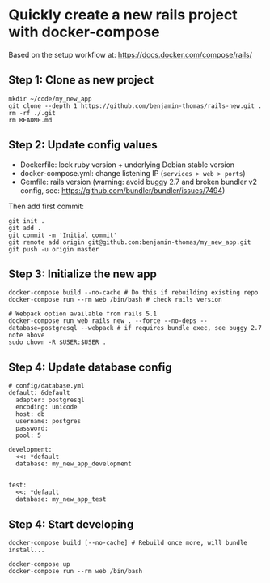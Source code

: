 # Quickly create a new rails project with docker-compose

Based on the setup workflow at: https://docs.docker.com/compose/rails/

## Step 1: Clone as new project

    mkdir ~/code/my_new_app
    git clone --depth 1 https://github.com/benjamin-thomas/rails-new.git .
    rm -rf ./.git
    rm README.md

## Step 2: Update config values

- Dockerfile: lock ruby version + underlying Debian stable version
- docker-compose.yml: change listening IP (`services > web > ports`)
- Gemfile: rails version (warning: avoid buggy 2.7 and broken bundler v2 config, see: https://github.com/bundler/bundler/issues/7494)

Then add first commit:

    git init .
    git add .
    git commit -m 'Initial commit'
    git remote add origin git@github.com:benjamin-thomas/my_new_app.git
    git push -u origin master

## Step 3: Initialize the new app

    docker-compose build --no-cache # Do this if rebuilding existing repo
    docker-compose run --rm web /bin/bash # check rails version

    # Webpack option available from rails 5.1
    docker-compose run web rails new . --force --no-deps --database=postgresql --webpack # if requires bundle exec, see buggy 2.7 note above
    sudo chown -R $USER:$USER .

## Step 4: Update database config

    # config/database.yml
    default: &default
      adapter: postgresql
      encoding: unicode
      host: db
      username: postgres
      password:
      pool: 5

    development:
      <<: *default
      database: my_new_app_development


    test:
      <<: *default
      database: my_new_app_test

## Step 4: Start developing

    docker-compose build [--no-cache] # Rebuild once more, will bundle install...

    docker-compose up
    docker-compose run --rm web /bin/bash
